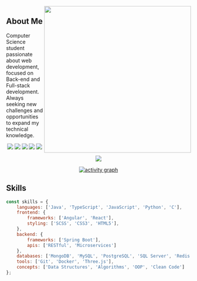 <img src="https://raw.githubusercontent.com/MicaelliMedeiros/micaellimedeiros/master/image/computer-illustration.png" min-width="400px" max-width="400px" width="400px" align="right">





## About Me

Computer Science student passionate about web development, focused on Back-end and Full-stack development. Always seeking new challenges and opportunities to expand my technical knowledge.

<div align="center">

![](http://github-profile-summary-cards.vercel.app/api/cards/profile-details?username=Parallax73&theme=github_dark)
![](http://github-profile-summary-cards.vercel.app/api/cards/stats?username=Parallax73&theme=github_dark)
![](http://github-profile-summary-cards.vercel.app/api/cards/productive-time?username=Parallax73&theme=github_dark&utcOffset=8)
![](http://github-profile-summary-cards.vercel.app/api/cards/repos-per-language?username=Parallax73&theme=github_dark)
![](http://github-profile-summary-cards.vercel.app/api/cards/most-commit-language?username=Parallax73&theme=github_dark)
<p align="center">
  <img alig src="https://github-profile-trophy.vercel.app/?username=Parallax73&theme=onedark&column=-1&title=Repositories,Stars,Commits,Followers,PullRequest,MultipleLang&margin-w=10" />
</p>

[![activity graph](https://github-readme-activity-graph.vercel.app/graph?username=Parallax73&bg_color=0d1117&color=ffffff&line=40c463&point=fff7e0&area=true&hide_border=true)](https://github.com/Parallax73/github-readme-activity-graph)

</div>


## Skills

```javascript
const skills = {
    languages: ['Java', 'TypeScript', 'JavaScript', 'Python', 'C'],
    frontend: {
        frameworks: ['Angular', 'React'],
        styling: ['SCSS', 'CSS3', 'HTML5'],
    },
    backend: {
        frameworks: ['Spring Boot'],
        apis: ['RESTful', 'Microservices']
    },
    databases: ['MongoDB', 'MySQL', 'PostgreSQL', 'SQL Server', 'Redis'],
    tools: ['Git', 'Docker', 'Three.js'],
    concepts: ['Data Structures', 'Algorithms', 'OOP', 'Clean Code']
};
```

